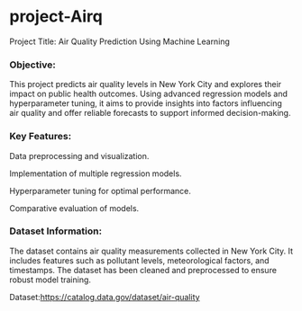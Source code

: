 # project-Airq
Project Title: Air Quality Prediction Using Machine Learning

### Objective:
This project predicts air quality levels in New York City and explores their impact on public health outcomes. Using advanced regression models and hyperparameter tuning, it aims to provide insights into factors influencing air quality and offer reliable forecasts to support informed decision-making.

### Key Features:
Data preprocessing and visualization.

Implementation of multiple regression models.

Hyperparameter tuning for optimal performance.

Comparative evaluation of models.

### Dataset Information:
The dataset contains air quality measurements collected in New York City. It includes features such as pollutant levels, meteorological factors, and timestamps. The dataset has been cleaned and preprocessed to ensure robust model training.

Dataset:https://catalog.data.gov/dataset/air-quality
